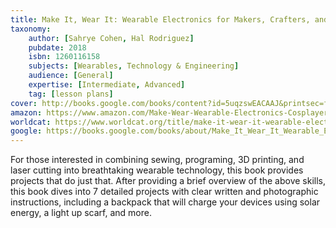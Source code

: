 ```yaml
---
title: Make It, Wear It: Wearable Electronics for Makers, Crafters, and Cosplayers
taxonomy:
	author: [Sahrye Cohen, Hal Rodriguez]
	pubdate: 2018
	isbn: 1260116158
	subjects: [Wearables, Technology & Engineering]
	audience: [General]
	expertise: [Intermediate, Advanced]
	tag: [lesson plans]
cover: http://books.google.com/books/content?id=5uqzswEACAAJ&printsec=frontcover&img=1&zoom=1&source=gbs_api
amazon: https://www.amazon.com/Make-Wear-Wearable-Electronics-Cosplayers/dp/1260116158/ref=sr_1_1?keywords=Make+it%2C+wear+it+%3A+wearable+electronics+for+makers%2C+crafters%2C+and+cosplayers&qid=1572884762&sr=8-1
worldcat: https://www.worldcat.org/title/make-it-wear-it-wearable-electronics-for-makers-crafters-and-cosplayers/oclc/1101209079&referer=brief_results
google: https://books.google.com/books/about/Make_It_Wear_It_Wearable_Electronics_for.html?hl=&id=5uqzswEACAAJ
---
```

For those interested in combining sewing, programing, 3D printing, and laser cutting into breathtaking wearable technology, this book provides projects that do just that.  After providing a brief overview of the above skills, this book dives into 7 detailed projects with clear written and photographic instructions, including a backpack that will charge your devices using solar energy, a light up scarf, and more.
